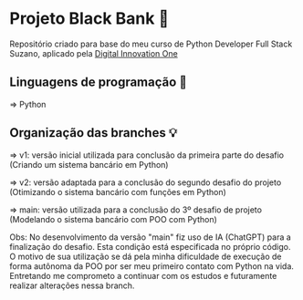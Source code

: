 
# Projeto Black Bank 🏦

Repositório criado para base do meu curso de Python Developer Full Stack Suzano, aplicado pela [Digital Innovation One](https://www.dio.me/en)


## Linguagens de programação 👾

=> Python

## Organização das branches 💡

=> v1: versão inicial utilizada para conclusão da primeira parte do desafio (Criando um sistema bancário em Python)

=> v2: versão adaptada para a conclusão do segundo desafio do projeto (Otimizando o sistema bancário com funções em Python) 

=> main: versão utilizada para a conclusão do 3º desafio de projeto (Modelando o sistema bancário com POO com Python)


Obs: No desenvolvimento da versão "main" fiz uso de IA (ChatGPT) para a finalização do desafio. Esta condição está especificada no próprio código. O motivo de sua utilização se dá pela minha dificuldade de execução de forma autônoma da POO por ser meu primeiro contato com Python na vida. Entretando me comprometo a continuar com os estudos e futuramente realizar alterações nessa branch. 
